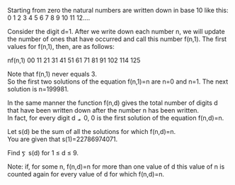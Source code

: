   <p>Starting from zero the natural numbers are written down in base 10 like this:  <br />  0 1 2 3 4 5 6 7 8 9 10 11 12....  </p>  <p>Consider the digit d=1. After we write down each number n, we will update the number of ones that have occurred and call this number f(n,1). The first values for f(n,1), then, are as follows:</p>        nf(n,1)    00    11    21    31    41    51    61    71    81    91    102    114    125    <p>Note that f(n,1) never equals 3.  <br />  So the first two solutions of the equation f(n,1)=n are n=0 and n=1. The next solution is n=199981.</p>  <p>In the same manner the function f(n,d) gives the total number of digits d that have been written down after the number n has been written.  <br />  In fact, for every digit d <img src='images/symbol_ne.gif' width='11' height='10' alt='&ne;' border='0' style='vertical-align:middle;' /> 0, 0 is the first solution of the equation f(n,d)=n.</p>  <p>Let s(d) be the sum of all the solutions for which f(n,d)=n.  <br />  You are given that s(1)=22786974071.</p>  <p>Find  <img src='images/symbol_sum.gif' width='11' height='14' alt='&sum;' border='0' style='vertical-align:middle;' /> s(d) for 1 &le; d &le; 9.</p>  <p>Note: if, for some n, f(n,d)=n   for more than one value of d this value of n is counted again for every value of d for which f(n,d)=n.</p>  